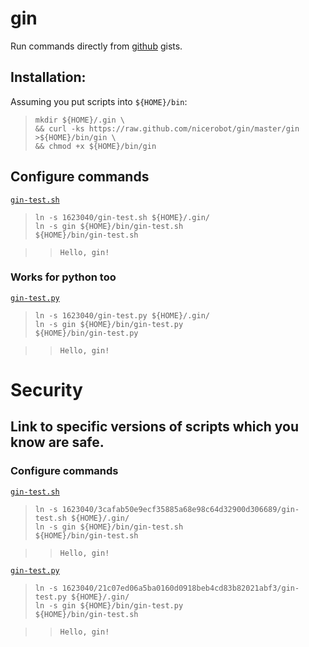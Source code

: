 # gin

Run commands directly from [github](https://gist.github.com/) gists.

## Installation:

Assuming you put scripts into `${HOME}/bin`:

>     mkdir ${HOME}/.gin \
>     && curl -ks https://raw.github.com/nicerobot/gin/master/gin >${HOME}/bin/gin \
>     && chmod +x ${HOME}/bin/gin

## Configure commands

[`gin-test.sh`](https://raw.github.com/gist/1623040/gin-test.sh)

>     ln -s 1623040/gin-test.sh ${HOME}/.gin/
>     ln -s gin ${HOME}/bin/gin-test.sh
>     ${HOME}/bin/gin-test.sh

>>     Hello, gin!

### Works for python too

[`gin-test.py`](https://raw.github.com/gist/1623040/gin-test.py)

>     ln -s 1623040/gin-test.py ${HOME}/.gin/
>     ln -s gin ${HOME}/bin/gin-test.py
>     ${HOME}/bin/gin-test.py

>>     Hello, gin!


# Security

## Link to specific versions of scripts which you know are safe.

### Configure commands

[`gin-test.sh`](https://raw.github.com/gist/1623040/3cafab50e9ecf35885a68e98c64d32900d306689/gin-test.sh)

>     ln -s 1623040/3cafab50e9ecf35885a68e98c64d32900d306689/gin-test.sh ${HOME}/.gin/
>     ln -s gin ${HOME}/bin/gin-test.sh
>     ${HOME}/bin/gin-test.sh

>>     Hello, gin!

[`gin-test.py`](https://raw.github.com/gist/1623040/21c07ed06a5ba0160d0918beb4cd83b82021abf3/gin-test.py)

>     ln -s 1623040/21c07ed06a5ba0160d0918beb4cd83b82021abf3/gin-test.py ${HOME}/.gin/
>     ln -s gin ${HOME}/bin/gin-test.py
>     ${HOME}/bin/gin-test.sh

>>     Hello, gin!
